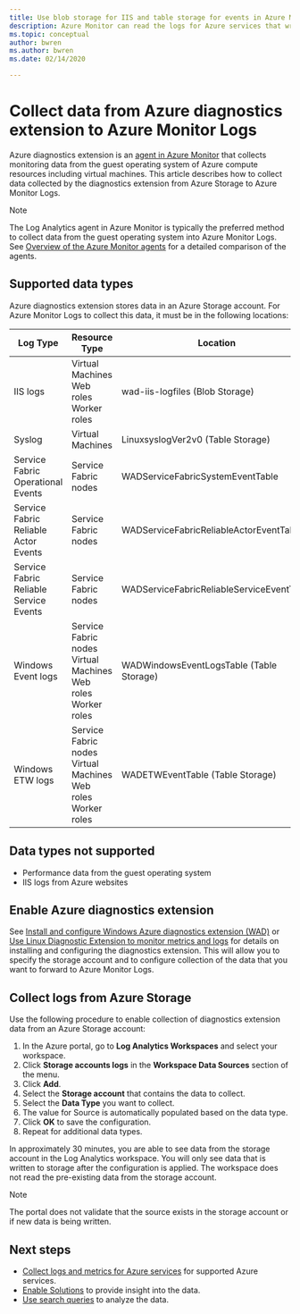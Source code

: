```yaml
---
title: Use blob storage for IIS and table storage for events in Azure Monitor | Microsoft Docs
description: Azure Monitor can read the logs for Azure services that write diagnostics to table storage or IIS logs written to blob storage.
ms.topic: conceptual
author: bwren
ms.author: bwren
ms.date: 02/14/2020

---
```


# Collect data from Azure diagnostics extension to Azure Monitor Logs
Azure diagnostics extension is an [agent in Azure Monitor](../agents/agents-overview.md) that collects monitoring data from the guest operating system of Azure compute resources including virtual machines. This article describes how to collect data collected by the diagnostics extension from Azure Storage to Azure Monitor Logs.

> [!NOTE]
> The Log Analytics agent in Azure Monitor is typically the preferred method to collect data from the guest operating system into Azure Monitor Logs. See [Overview of the Azure Monitor agents](../agents/agents-overview.md) for a detailed comparison of the agents.

## Supported data types
Azure diagnostics extension stores data in an Azure Storage account. For Azure Monitor Logs to collect this data, it must be in the following locations:

| Log Type | Resource Type | Location |
| --- | --- | --- |
| IIS logs |Virtual Machines <br> Web roles <br> Worker roles |wad-iis-logfiles (Blob Storage) |
| Syslog |Virtual Machines |LinuxsyslogVer2v0 (Table Storage) |
| Service Fabric Operational Events |Service Fabric nodes |WADServiceFabricSystemEventTable |
| Service Fabric Reliable Actor Events |Service Fabric nodes |WADServiceFabricReliableActorEventTable |
| Service Fabric Reliable Service Events |Service Fabric nodes |WADServiceFabricReliableServiceEventTable |
| Windows Event logs |Service Fabric nodes <br> Virtual Machines <br> Web roles <br> Worker roles |WADWindowsEventLogsTable (Table Storage) |
| Windows ETW logs |Service Fabric nodes <br> Virtual Machines <br> Web roles <br> Worker roles |WADETWEventTable (Table Storage) |

## Data types not supported

- Performance data from the guest operating system
- IIS logs from Azure websites


## Enable Azure diagnostics extension
See [Install and configure Windows Azure diagnostics extension (WAD)](../agents/diagnostics-extension-windows-install.md) or [Use Linux Diagnostic Extension to monitor metrics and logs](../../virtual-machines/extensions/diagnostics-linux.md) for details on installing and configuring the diagnostics extension. This will allow you to specify the storage account and to configure collection of the data that you want to forward to Azure Monitor Logs.


## Collect logs from Azure Storage
Use the following procedure to enable collection of diagnostics extension data from an Azure Storage account:

1. In the Azure portal, go to **Log Analytics Workspaces** and select your workspace.
1. Click **Storage accounts logs** in the **Workspace Data Sources** section of the menu.
2. Click  **Add**.
3. Select the **Storage account** that contains the data to collect.
4. Select the **Data Type** you want to collect.
5. The value for Source is automatically populated based on the data type.
6. Click **OK** to save the configuration.
7. Repeat for additional data types.

In approximately 30 minutes, you are able to see data from the storage account in the Log Analytics workspace. You will only see data that is written to storage after the configuration is applied. The workspace does not read the pre-existing data from the storage account.

> [!NOTE]
> The portal does not validate that the source exists in the storage account or if new data is being written.



## Next steps

* [Collect logs and metrics for Azure services](../essentials/resource-logs.md#send-to-log-analytics-workspace) for supported Azure services.
* [Enable Solutions](../insights/solutions.md) to provide insight into the data.
* [Use search queries](../logs/log-query-overview.md) to analyze the data.